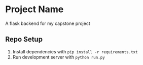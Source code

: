 # Project Name

A flask backend for my capstone project

## Repo Setup

1. Install dependencies with `pip install -r requirements.txt`
2. Run development server with `python run.py`










